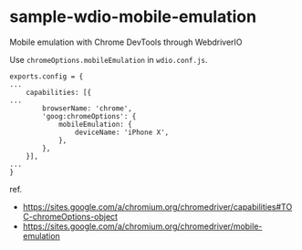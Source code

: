 # sample-wdio-mobile-emulation
Mobile emulation with Chrome DevTools through WebdriverIO

Use `chromeOptions.mobileEmulation` in `wdio.conf.js`.

```
exports.config = {
...
    capabilities: [{
...
        browserName: 'chrome',
        'goog:chromeOptions': {
            mobileEmulation: {
                deviceName: 'iPhone X',
            },
        },
    }],
...
}

```

ref.
- https://sites.google.com/a/chromium.org/chromedriver/capabilities#TOC-chromeOptions-object
- https://sites.google.com/a/chromium.org/chromedriver/mobile-emulation

